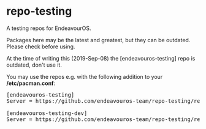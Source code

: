 # repo-testing
A testing repos for EndeavourOS.

Packages here may be the latest and greatest, but they can be outdated. Please check before using.

At the time of writing this (2019-Sep-08) the [endeavouros-testing] repo is outdated, don't use it.

You may use the repos e.g. with the following addition to your **/etc/pacman.conf**:
<pre>
[endeavouros-testing]
Server = https://github.com/endeavouros-team/repo-testing/releases/download/assets

[endeavouros-testing-dev]
Server = https://github.com/endeavouros-team/repo-testing/releases/download/$arch
</pre>
